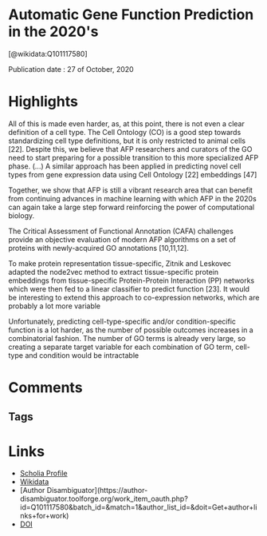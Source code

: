 
Automatic Gene Function Prediction in the 2020's
================================================
  
  [@wikidata:Q101117580]  
  
Publication date : 27 of October, 2020  

# Highlights

All of this is made even harder, as, at this point, there is not even a clear definition of a cell type. The Cell Ontology (CO) is a good step towards standardizing cell type definitions, but it is only restricted to animal cells [22]. Despite this, we believe that AFP researchers and curators of the GO need to start preparing for a possible transition to this more specialized AFP phase. (...)  A similar approach has been applied in predicting novel cell types from gene expression data using Cell Ontology [22] embeddings [47]

Together, we show that AFP is still a vibrant research area that can benefit from continuing advances in machine learning with which AFP in the 2020s can again take a large step forward reinforcing the power of computational biology.

The Critical Assessment of Functional Annotation (CAFA) challenges provide an objective evaluation of modern AFP algorithms on a set of proteins with newly-acquired GO annotations [10,11,12]. 

To make protein representation tissue-specific, Zitnik and Leskovec adapted the node2vec method to extract tissue-specific protein embeddings from tissue-specific Protein-Protein Interaction (PP) networks which were then fed to a linear classifier to predict function [23]. It would be interesting to extend this approach to co-expression networks, which are probably a lot more variable

Unfortunately, predicting cell-type-specific and/or condition-specific function is a lot harder, as the number of possible outcomes increases in a combinatorial fashion. The number of GO terms is already very large, so creating a separate target variable for each combination of GO term, cell-type and condition would be intractable



# Comments

## Tags

# Links
  
 * [Scholia Profile](https://scholia.toolforge.org/work/Q101117580)  
 * [Wikidata](https://www.wikidata.org/wiki/Q101117580)  
 * [Author Disambiguator](https://author-
disambiguator.toolforge.org/work_item_oauth.php?id=Q101117580&batch_id=&match=1&author_list_id=&doit=Get+author+links+for+work)  
 * [DOI](https://doi.org/10.3390/GENES11111264)  
